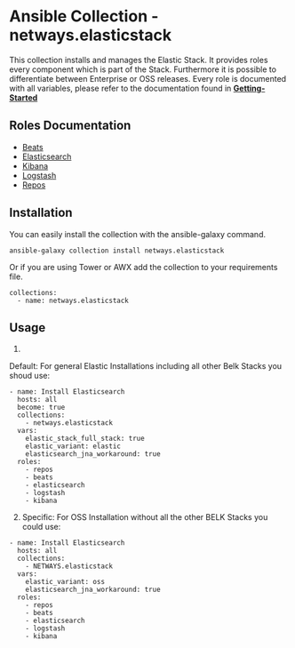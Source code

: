 # Ansible Collection - netways.elasticstack

This collection installs and manages the Elastic Stack. It provides roles every component which is part of the Stack. Furthermore it is possible to differentiate between Enterprise or OSS releases. Every role is documented with all variables, please refer to the documentation found in **[Getting-Started](./docs/getting-started.md)**



## Roles Documentation

* [Beats](docs/role-beats.md)
* [Elasticsearch](docs/role-elasticsearch.md)
* [Kibana](docs/role-kibana.md)
* [Logstash](docs/role-logstash.md)
* [Repos](docs/role-repos.md)

## Installation

You can easily install the collection with the ansible-galaxy command.

```
ansible-galaxy collection install netways.elasticstack
```

Or if you are using Tower or AWX add the collection to your requirements file.

```
collections:
  - name: netways.elasticstack
```

## Usage

1) 

Default: For general Elastic Installations including all other Belk Stacks you shoud use:

```
- name: Install Elasticsearch
  hosts: all
  become: true
  collections:
    - netways.elasticstack
  vars:
    elastic_stack_full_stack: true
    elastic_variant: elastic
    elasticsearch_jna_workaround: true
  roles:
    - repos
    - beats
    - elasticsearch
    - logstash
    - kibana
```

2) Specific: For OSS Installation without all the other BELK Stacks you could use:
```
- name: Install Elasticsearch
  hosts: all
  collections:
    - NETWAYS.elasticstack
  vars:
    elastic_variant: oss
    elasticsearch_jna_workaround: true
  roles:
    - repos
    - beats
    - elasticsearch
    - logstash
    - kibana
```
